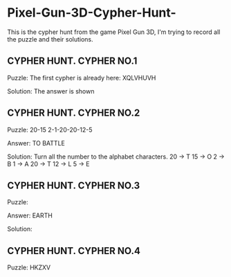 # Pixel-Gun-3D-Cypher-Hunt-
This is the cypher hunt from the game Pixel Gun 3D, I'm trying to record all the puzzle and their solutions.

## CYPHER HUNT. CYPHER NO.1

Puzzle: 
The first cypher is already here: XQLVHUVH

Solution:
The answer is shown

## CYPHER HUNT. CYPHER NO.2

Puzzle:
20-15 2-1-20-20-12-5

Answer:
TO BATTLE

Solution:
Turn all the number to the alphabet characters.
20 -> T
15 -> O
2 -> B
1 -> A
20 -> T
12 -> L
5 -> E

## CYPHER HUNT. CYPHER NO.3

Puzzle:

Answer:
EARTH

Solution:

## CYPHER HUNT. CYPHER NO.4

Puzzle:
HKZXV


